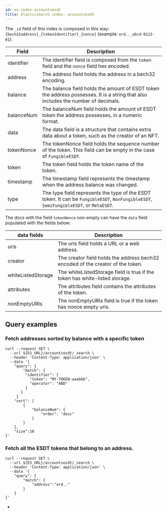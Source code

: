 ```yaml
---
id: es-index-accountsesdt
title: Elasticsearch index: accountsesdt
---
```


The `_id` field of this index is composed in this way: `{bech32address}_{tokenIdentifier}_{nonce}` (example: `erd.._abcd-0123-01`).

| Field       | Description                                                                                                                           |
|-------------|---------------------------------------------------------------------------------------------------------------------------------------|
| identifier  | The identifier field is composed from the `token` field and the `nonce` field hex encoded.                                            |
| address     | The address field holds the address in a bech32 encoding.                                                                             |
| balance     | The balance field holds the amount of ESDT token the address possesses. It is a string that also includes the number of decimals.     |
| balanceNum  | The balanceNum field holds the amount of ESDT token the address possesses, in a numeric format.                                       |
| data        | The data field is a structure that contains extra data about a token, such as the creator of an NFT.                                  |
| tokenNonce  | The tokenNonce field holds the sequence number of the token. This field can be empty in the case of `FungibleESDT`.                   |
| token       | The token field holds the token name of the token.                                                                                    |
| timestamp   | The timestamp field represents the timestamp when the address balance was changed.                                                    |
| type        | The type field represents the type of the ESDT token. It can be `FungibleESDT`, `NonFungibleESDT`, `SemiFungibleESDT`, or `MetaESDT`. |


The docs with the field `tokenNonce` non-empty can have the `data` field populated with the fields below:

| data fields        | Description                                                                     |
|--------------------|---------------------------------------------------------------------------------|
| uris               | The uris field holds a URL or a web address.                                    |
| creator            | The creator field holds the address bech32 encoded of the creator of the token. |
| whiteListedStorage | The whiteListedStorage field is true if the token has white-listed storage.     |
| attributes         | The attributes field contains the attributes of the token.                      |
| nonEmptyURIs       | The nonEmptyURIs field is true if the token has nonce empty uris.               |


## Query examples

### Fetch addresses sorted by balance with a specific token

```
curl --request GET \
  --url ${ES_URL}/accountsesdt/_search \
  --header 'Content-Type: application/json' \
  --data '{
    "query": {
        "match": {
         "identifier": {
           "token": "MY-TOKEN-aaabbb",
           "operator": "AND"
         }
       }
     }
    "sort": [
        {
            "balanceNum": {
                "order": "desc"
            }
        }
    ],
    "size":10
}'
```

### Fetch all the ESDT tokens that belong to an address.

```
curl --request GET \
  --url ${ES_URL}/accountsesdt/_search \
  --header 'Content-Type: application/json' \
  --data '{
	"query": {
		"match": {
			"address":"erd.."
		}
	}
}'
```
+